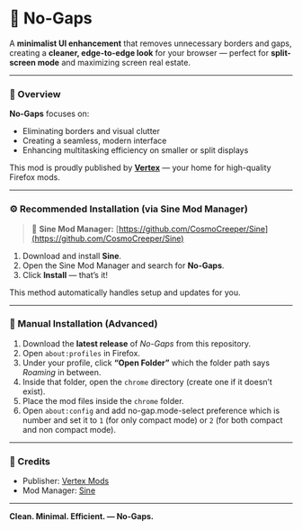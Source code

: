 # 🧱 No-Gaps

A **minimalist UI enhancement** that removes unnecessary borders and gaps, creating a **cleaner, edge-to-edge look** for your browser — perfect for **split-screen mode** and maximizing screen real estate.

---

### 🧩 Overview
**No-Gaps** focuses on:
- Eliminating borders and visual clutter  
- Creating a seamless, modern interface  
- Enhancing multitasking efficiency on smaller or split displays  

This mod is proudly published by **[Vertex](https://github.com/Vertex-Mods)** — your home for high-quality Firefox mods.

---

### ⚙️ Recommended Installation (via Sine Mod Manager)

> 🔗 **Sine Mod Manager:** [https://github.com/CosmoCreeper/Sine](https://github.com/CosmoCreeper/Sine)

1. Download and install **Sine**.  
2. Open the Sine Mod Manager and search for **No-Gaps**.  
3. Click **Install** — that’s it!  

This method automatically handles setup and updates for you.

---

### 🧠 Manual Installation (Advanced)

1. Download the **latest release** of *No-Gaps* from this repository.  
2. Open `about:profiles` in Firefox.  
3. Under your profile, click **“Open Folder”** which the folder path says *Roaming* in between.  
4. Inside that folder, open the `chrome` directory (create one if it doesn’t exist).  
5. Place the mod files inside the `chrome` folder.  
6. Open `about:config` and add no-gap.mode-select preference which is number and set it to `1` (for only compact mode) or `2` (for both compact and non compact mode).

---

### 🧷 Credits
- Publisher: [Vertex Mods](https://github.com/Vertex-Mods)  
- Mod Manager: [Sine](https://github.com/CosmoCreeper/Sine)

---

**Clean. Minimal. Efficient. — No-Gaps.**
